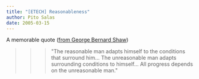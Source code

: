 ```yaml
---
title: "[ETECH] Reasonableness"
author: Pito Salas
date: 2005-03-15
---
```




A memorable quote ([from George Bernard
Shaw](<http://www.elise.com/quotes/quotes/shawquotes.htm>))

>>

>>> "The reasonable man adapts himself to the conditions that surround him…
The unreasonable man adapts surrounding conditions to himself… All progress
depends on the unreasonable man."


